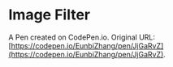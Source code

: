 # Image Filter

A Pen created on CodePen.io. Original URL: [https://codepen.io/EunbiZhang/pen/JjGaRvZ](https://codepen.io/EunbiZhang/pen/JjGaRvZ).


